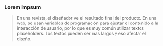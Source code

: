 ### Lorem impsum

>En una revista, el diseñador ve el resultado final del producto. En una web, se usan variables de programación para ajustar el contenido a la interacción de usuario, por lo que es muy común utilizar textos placeholders. Los textos pueden ser mas largos y eso afectar el diseño.